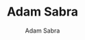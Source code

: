 ---
title: "Adam Sabra"
excerpt: "Project Contributor"
author: Adam Sabra
toc: false
toc_sticky: false
layout: single
---